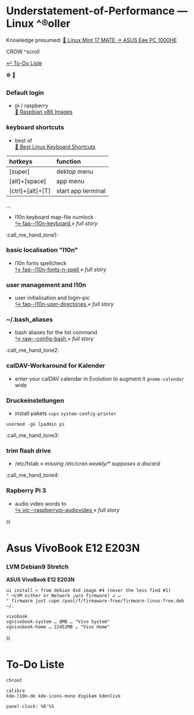 # Understatement-of-Performance — Linux ^®oller

Knowledge presumed: [ :arrow_up_small: Linux Mint 17 MATE → ASUS Eee PC 1000HE ](https://www.rollator-parcours.com/de/HOWTO/ASUS-Eee-PC-1000HE/Linux-Mint-17-MATE/)

CROW ^scroll

[ :leftwards_arrow_with_hook: To-Do Liste ](#to-do-liste)


:soccer: :football:

### Default login
* pi \/ raspberry  
[ :arrow_up_small: Raspbian x86 Images ](https://downloads.raspberrypi.org/rpd_x86/images/)


### keyboard shortcuts

* best of  
[ :arrow_up_small: Best Linux Keyboard Shortcuts ](https://www.linux.com/learn/best-linux-keyboard-shortcuts)

| hotkeys | function |
| :--- | :--- |
| \[super\] | dektop menu |
| \[alt\]+\[space\] | app menu |
| \[ctrl\]+\[alt\]+\[T\] | start app terminal |

…  
* l10n keyboard map-file numlock  
[ :arrow_right_hook: faq--l10n-keyboard ](./faq--l10n-keyboard.md) _« full story_


:call_me_hand_tone1:

### basic localisation "l10n"

* l10n fonts spellcheck  
[ :arrow_right_hook: faq--l10n-fonts-n-spell ](./faq--l10n-fonts-n-spell.md) _« full story_


### user management and l10n

* user initialisation and login-pic  
[ :arrow_right_hook: faq--l10n-user-directories ](./faq--l10n-user-directories.md) _« full story_


### ~/.bash_aliases

* bash aliases for the list command  
[ :arrow_right_hook: raw--config-bash ](./raw--config-bash.md) _« full story_


:call_me_hand_tone2:

### calDAV-Workaround for Kalender

* enter your calDAV calendar in Evolution to augment it `gnome-calendar` wide


### Druckeinstellungen

* install pakets `cups` `system-config-printer`  

```
usermod -gG lpadmin pi
```


:call_me_hand_tone3:

### trim flash drive

* \/etc\/fstab *« missing \/etc\/cron.weekly\/\* supposes a discard*


:call_me_hand_tone4:

### Rapberry Pi 3

* audio video words to  
[ :arrow_right_hook: vic--raspberrypi-audiovideo ](./vic--raspberrypi-audiovideo.md) _« full story_


:chains:

# Asus VivoBook E12 E203N

### LVM Debian9 Stretch

**ASUS VivoBook E12 E203N**

```
ui install « from debian dvd image #4 (never the less find #1)
° ¬LVM either or Network ¡w/o firmware! ↲ ↵
° firmware just cope /pool/f/firmaware-free/firmware-linux-free.deb ~/.

vivobook
vgvivobook-system … 8MB … "Vivo System"
vgvivobook-home … 22452MB … "Vivo Home"
```


:chains:

# To-Do Liste

```
chroot

calibre
kde-l10n-de kde-icons-mono digikam kdenlive

panel-clock: %R'%S

```